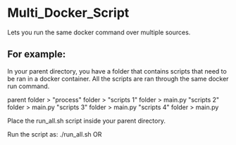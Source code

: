 # Multi_Docker_Script

Lets you run the same docker command over multiple sources.

## For example: 
In your parent directory, you have a folder that contains scripts that need to be ran in a docker container. 
All the scripts are ran through the same docker run command. 

parent folder > "process" folder > 
"scripts 1" folder > main.py
"scripts 2" folder > main.py
"scripts 3" folder > main.py
"scripts 4" folder > main.py

Place the run_all.sh script inside your parent directory.

Run the script as:
./run_all.sh <folder name> <docker command> OR <script that runs a docker commmand>

<docker command> must use keywords ###### c_arg to name the process folder, and ###### s_arg to name the scripts folder.
 
## For example:
Using the example above:
./run_all.sh proccess "docker run -t custom_container python3 c_arg/s_arg/main.py" 
OR 
./run_all.sh processs "docker run -t custom_container ./custom_script c_arg s_arg" 

